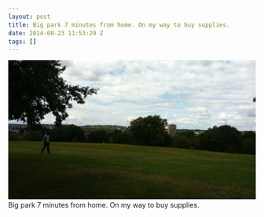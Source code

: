 ```yaml
---
layout: post
title: Big park 7 minutes from home. On my way to buy supplies.
date: 2014-08-23 11:53:29 Z
tags: []
---
```

![](/media/2014/08/95541075214.jpg)
Big park 7 minutes from home. On my way to buy supplies.
